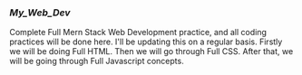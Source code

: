 ###  _____My_Web_Dev_____ ###
Complete Full Mern Stack Web Development practice, and all coding practices will be done here. 
I'll be updating this on a regular basis.
Firstly we will be doing Full HTML.
Then we will go through Full CSS.
After that, we will be going through Full Javascript concepts.
